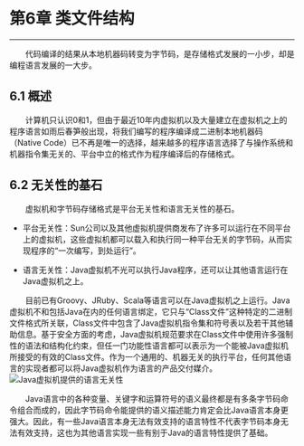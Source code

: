 # 第6章 类文件结构
---
　　代码编译的结果从本地机器码转变为字节码，是存储格式发展的一小步，却是编程语言发展的一大步。

## 6.1 概述
　　计算机只认识0和1，但由于最近10年内虚拟机以及大量建立在虚拟机之上的程序语言如雨后春笋般出现，将我们编写的程序编译成二进制本地机器码（Native Code）已不再是唯一的选择，越来越多的程序语言选择了与操作系统和机器指令集无关的、平台中立的格式作为程序编译后的存储格式。
## 6.2 无关性的基石

　　虚拟机和字节码存储格式是平台无关性和语言无关性的基石。
+ 平台无关性：Sun公司以及其他虚拟机提供商发布了许多可以运行在不同平台上的虚拟机，这些虚拟机都可以载入和执行同一种平台无关的字节码，从而实现程序的“一次编写，到处运行”。

+ 语言无关性：Java虚拟机不光可以执行Java程序，还可以让其他语言运行在Java虚拟机之上。

　　目前已有Groovy、JRuby、Scala等语言可以在Java虚拟机之上运行。Java虚拟机不和包括Java在内的任何语言绑定，它只与“Class文件”这种特定的二进制文件格式所关联，Class文件中包含了Java虚拟机指令集和符号表以及若干其他辅助信息。基于安全方面的考虑，Java虚拟机规范要求在Class文件中使用许多强制性的语法和结构化约束，但任一门功能性语言都可以表示为一个能被Java虚拟机所接受的有效的Class文件。作为一个通用的、机器无关的执行平台，任何其他语言的实现者都可以将Java虚拟机作为语言的产品交付媒介。
![Java虚拟机提供的语言无关性](https://raw.githubusercontent.com/AcesDream/apebook/master/%E6%B7%B1%E5%85%A5%E7%90%86%E8%A7%A3Java%E8%99%9A%E6%8B%9F%E6%9C%BA%20JVM%E9%AB%98%E7%BA%A7%E7%89%B9%E6%80%A7%E4%B8%8E%E6%9C%80%E4%BD%B3%E5%AE%9E%E8%B7%B5/%E7%AC%AC%E5%85%AD%E7%AB%A0%20%E7%B1%BB%E6%96%87%E4%BB%B6%E7%BB%93%E6%9E%84/image/Java%E8%99%9A%E6%8B%9F%E6%9C%BA%E6%8F%90%E4%BE%9B%E7%9A%84%E8%AF%AD%E8%A8%80%E6%97%A0%E5%85%B3%E6%80%A7.png)

　　Java语言中的各种变量、关键字和运算符号的语义最终都是有多条字节码命令组合而成的，因此字节码命令能提供的语义描述能力肯定会比Java语言本身更强大。因此，有一些Java语言本身无法有效支持的语言特性不代表字节码本身无法有效支持，这也为其他语言实现一些有别于Java的语言特性提供了基础。
